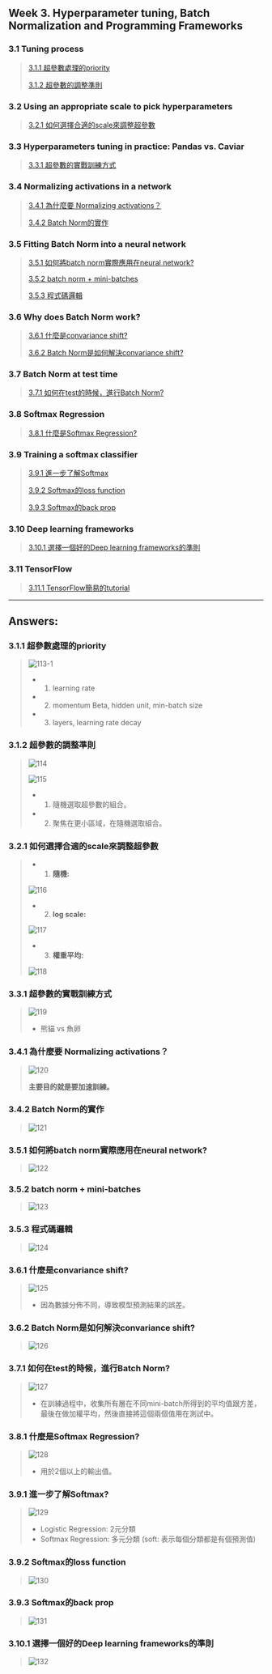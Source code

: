 ## Week 3. Hyperparameter tuning, Batch Normalization and Programming Frameworks

### 3.1 Tuning process

> [3.1.1  超參數處理的priority](#3.1.1)
> 
> [3.1.2  超參數的調整準則](#3.1.2)

### 3.2 Using an appropriate scale to pick hyperparameters

> [3.2.1  如何選擇合適的scale來調整超參數](#3.2.1)

### 3.3 Hyperparameters tuning in practice: Pandas vs. Caviar

> [3.3.1  超參數的實戰訓練方式](#3.3.1)

### 3.4 Normalizing activations in a network

> [3.4.1  為什麼要 Normalizing activations？](#3.4.1)
> 
> [3.4.2  Batch Norm的實作](#3.4.2)

### 3.5 Fitting Batch Norm into a neural network

> [3.5.1  如何將batch norm實際應用在neural network?](#3.5.1)
> 
> [3.5.2  batch norm + mini-batches](#3.5.2)
> 
> [3.5.3  程式碼邏輯](#3.5.3)

### 3.6 Why does Batch Norm work?

> [3.6.1  什麼是convariance shift?](#3.6.1)
> 
> [3.6.2  Batch Norm是如何解決convariance shift?](#3.6.2)

### 3.7 Batch Norm at test time

> [3.7.1  如何在test的時候，進行Batch Norm?](#3.7.1)

### 3.8 Softmax Regression

> [3.8.1  什麼是Softmax Regression?](#3.8.1)

### 3.9 Training a softmax classifier

> [3.9.1  進一步了解Softmax](#3.9.1)
> 
> [3.9.2  Softmax的loss function](#3.9.2)
> 
> [3.9.3  Softmax的back prop](#3.9.3)

### 3.10 Deep learning frameworks

> [3.10.1  選擇一個好的Deep learning frameworks的準則](#3.10.1)

### 3.11 TensorFlow

> [3.11.1  TensorFlow簡易的tutorial](#3.11.1)

---

## Answers: 

<h3 id="3.1.1">3.1.1 超參數處理的priority</h3>

> ![113-1](https://github.com/htaiwan/note-andrew-deep-learning/blob/master/Asset/113-1.png)
>
> * 1. learning rate
> * 2. momentum Beta, hidden unit, min-batch size
> * 3. layers, learning rate decay


<h3 id="3.1.2">3.1.2 超參數的調整準則</h3>

> ![114](https://github.com/htaiwan/note-andrew-deep-learning/blob/master/Asset/114.png)
>
> ![115](https://github.com/htaiwan/note-andrew-deep-learning/blob/master/Asset/115.png)
>
> * 1. 隨機選取超參數的組合。
> * 2. 聚焦在更小區域，在隨機選取組合。

<h3 id="3.2.1">3.2.1 如何選擇合適的scale來調整超參數</h3>

> * 1. **隨機:**
>
> ![116](https://github.com/htaiwan/note-andrew-deep-learning/blob/master/Asset/116.png)
>
> * 2. **log scale:**
>
> ![117](https://github.com/htaiwan/note-andrew-deep-learning/blob/master/Asset/117.png)
> 
> * 3. **權重平均:**
>
> ![118](https://github.com/htaiwan/note-andrew-deep-learning/blob/master/Asset/118.png)

<h3 id="3.3.1">3.3.1 超參數的實戰訓練方式</h3>

> ![119](https://github.com/htaiwan/note-andrew-deep-learning/blob/master/Asset/119.png)
> 
> * 熊貓 vs 魚卵

<h3 id="3.4.1">3.4.1 為什麼要 Normalizing activations？</h3>

> ![120](https://github.com/htaiwan/note-andrew-deep-learning/blob/master/Asset/120.png)
> 
> **主要目的就是要加速訓練。**

<h3 id="3.4.2">3.4.2 Batch Norm的實作</h3>

> ![121](https://github.com/htaiwan/note-andrew-deep-learning/blob/master/Asset/121.png)

<h3 id="3.5.1">3.5.1 如何將batch norm實際應用在neural network?</h3>

> ![122](https://github.com/htaiwan/note-andrew-deep-learning/blob/master/Asset/122.png)

<h3 id="3.5.2">3.5.2 batch norm + mini-batches</h3>

> ![123](https://github.com/htaiwan/note-andrew-deep-learning/blob/master/Asset/123.png)

<h3 id="3.5.3">3.5.3 程式碼邏輯</h3>

> ![124](https://github.com/htaiwan/note-andrew-deep-learning/blob/master/Asset/124.png)

<h3 id="3.6.1">3.6.1 什麼是convariance shift?</h3>

> ![125](https://github.com/htaiwan/note-andrew-deep-learning/blob/master/Asset/125.png)
> 
> * 因為數據分佈不同，導致模型預測結果的誤差。

<h3 id="3.6.2">3.6.2 Batch Norm是如何解決convariance shift?</h3>

> ![126](https://github.com/htaiwan/note-andrew-deep-learning/blob/master/Asset/126.png)

<h3 id="3.7.1">3.7.1 如何在test的時候，進行Batch Norm?</h3>

> ![127](https://github.com/htaiwan/note-andrew-deep-learning/blob/master/Asset/127.png)
> 
> * 在訓練過程中，收集所有層在不同mini-batch所得到的平均值跟方差，最後在做加權平均，然後直接將這個兩個值用在測試中。

<h3 id="3.8.1">3.8.1 什麼是Softmax Regression?</h3>

> ![128](https://github.com/htaiwan/note-andrew-deep-learning/blob/master/Asset/128.png)
> 
> * 用於2個以上的輸出值。

<h3 id="3.9.1">3.9.1 進一步了解Softmax?</h3>

> ![129](https://github.com/htaiwan/note-andrew-deep-learning/blob/master/Asset/129.png)
> 
> * Logistic Regression: 2元分類 
> * Softmax Regression: 多元分類 (soft: 表示每個分類都是有個預測值)

<h3 id="3.9.2">3.9.2 Softmax的loss function</h3>

> ![130](https://github.com/htaiwan/note-andrew-deep-learning/blob/master/Asset/130.png)
> 

<h3 id="3.9.3">3.9.3 Softmax的back prop</h3>

> ![131](https://github.com/htaiwan/note-andrew-deep-learning/blob/master/Asset/131.png)
> 

<h3 id="3.10.1">3.10.1  選擇一個好的Deep learning frameworks的準則</h3>

> ![132](https://github.com/htaiwan/note-andrew-deep-learning/blob/master/Asset/132.png)
> 
